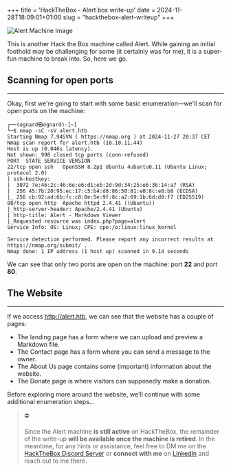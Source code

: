 +++
title = 'HackTheBox - Alert box write-up'
date = 2024-11-28T18:09:01+01:00
slug = "hackthebox-alert-writeup"
+++

![Alert Machine Image](/alert.png)

This is another Hack the Box machine called Alert. While gaining an initial foothold may be challenging for some (it certainly was for me), it is a super-fun machine to break into. So, here we go.

## Scanning for open ports
---

Okay, first we're going to start with some basic enumeration—we'll scan for open ports on the machine:

```
┌──(ognard㉿ognard)-[~]
└─$ nmap -sC -sV alert.htb
Starting Nmap 7.94SVN ( https://nmap.org ) at 2024-11-27 20:37 CET
Nmap scan report for alert.htb (10.10.11.44)
Host is up (0.046s latency).
Not shown: 998 closed tcp ports (conn-refused)
PORT  STATE SERVICE VERSION
22/tcp open ssh   OpenSSH 8.2p1 Ubuntu 4ubuntu0.11 (Ubuntu Linux; protocol 2.0)
| ssh-hostkey: 
|  3072 7e:46:2c:46:6e:e6:d1:eb:2d:9d:34:25:e6:36:14:a7 (RSA)
|  256 45:7b:20:95:ec:17:c5:b4:d8:86:50:81:e0:8c:e8:b8 (ECDSA)
|_ 256 cb:92:ad:6b:fc:c8:8e:5e:9f:8c:a2:69:1b:6d:d0:f7 (ED25519)
80/tcp open http  Apache httpd 2.4.41 ((Ubuntu))
|_http-server-header: Apache/2.4.41 (Ubuntu)
| http-title: Alert - Markdown Viewer
|_Requested resource was index.php?page=alert
Service Info: OS: Linux; CPE: cpe:/o:linux:linux_kernel

Service detection performed. Please report any incorrect results at https://nmap.org/submit/ .
Nmap done: 1 IP address (1 host up) scanned in 9.14 seconds

```

We can see that only two ports are open on the machine: port **22** and port **80**.

## The Website
---

If we access http://alert.htb, we can see that the website has a couple of pages:

- The landing page has a form where we can upload and preview a Markdown file.
- The Contact page has a form where you can send a message to the owner.
- The About Us page contains some (important) information about the website.
- The Donate page is where visitors can supposedly make a donation.

Before exploring more around the website, we'll continue with some additional enumeration steps...


> ⛔
> 
> Since the Alert machine **is still active** on HackTheBox, the remainder of the write-up **will be available once the machine is retired**.
> In the meantime, for any hints or assistance, feel free to DM me on the [HackTheBox Discord Server](https://discord.gg/hackthebox?ref=ognard.com)
> or **connect with me** on [LinkedIn](https://linkedin.com/in/drangovski) and reach out to me there.




